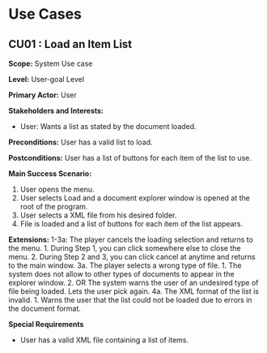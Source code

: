 # Use Cases

## CU01 : Load an Item List

**Scope:**  System Use case

**Level:** User-goal Level

**Primary Actor:** User

**Stakeholders and Interests:**
- User:  Wants a list as stated by the document loaded.

**Preconditions:** User has a valid list to load.

**Postconditions:** User has a list of buttons for each item of the list to use.

**Main Success Scenario:** 
1. User opens the menu.
2. User selects Load and a document explorer window is opened at the root of the program.
3. User selects a XML file from his desired folder.
4. File is loaded and a list of buttons for each item of the list appears.

**Extensions:**
1-3a: The player cancels the loading selection and returns to the menu.
    1. During Step 1, you can click somewhere else to close the menu.
    2. During Step 2 and 3, you can click cancel at anytime and returns to the main window.
3a. The player selects a wrong type of file.
    1. The system does not allow to other types of documents to appear in the explorer window.
    2. OR The system warns the user of an undesired type of file being loaded. Lets the user pick again.
4a. The XML format of the list is invalid.
    1. Warns the user that the list could not be loaded due to errors in the document format.

**Special Requirements** 
- User has a valid XML file containing a list of items.